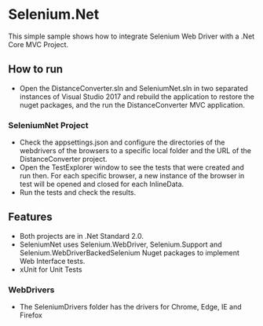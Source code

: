 # Selenium.Net

This simple sample shows how to integrate Selenium Web Driver with a .Net Core MVC Project.

## How to run

* Open the DistanceConverter.sln and SeleniumNet.sln in two separated instances of Visual Studio 2017 and rebuild the application to restore the nuget packages, and the run the DistanceConverter MVC application.

### SeleniumNet Project
* Check the appsettings.json and configure the directories of the webdrivers of the browsers to a specific local folder and the URL of the DistanceConverter project.
* Open the TestExplorer window to see the tests that were created and run then. For each specific browser, a new instance of the browser in test will be opened and closed for each InlineData.
* Run the tests and check the results.

## Features

* Both projects are in .Net Standard 2.0.
* SeleniumNet uses Selenium.WebDriver, Selenium.Support and Selenium.WebDriverBackedSelenium Nuget packages to implement Web Interface tests.
* xUnit for Unit Tests

### WebDrivers

* The SeleniumDrivers folder has the drivers for Chrome, Edge, IE and Firefox
